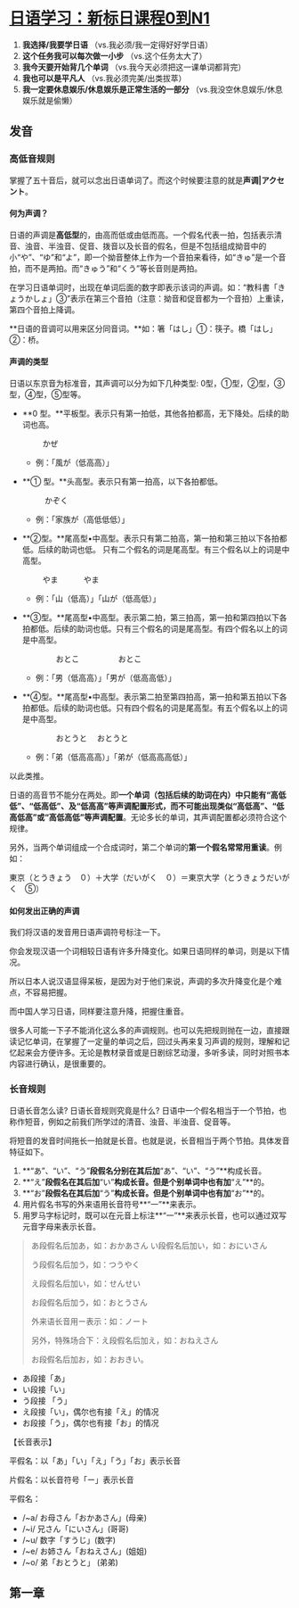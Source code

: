# [日语学习：新标日课程0到N1](https://www.bilibili.com/video/BV1Bp4y1D747)

1. **我选择/我要学日语** （vs.我必须/我一定得好好学日语）
2. **这个任务我可以每次做一小步** （vs.这个任务太大了）
3. **我今天要开始背几个单词** （vs.我今天必须把这一课单词都背完）
4. **我也可以是平凡人** （vs.我必须完美/出类拔萃）
5. **我一定要休息娱乐/休息娱乐是正常生活的一部分** （vs.我没空休息娱乐/休息娱乐就是偷懒）

## 发音

### 高低音规则

掌握了五十音后，就可以念出日语单词了。而这个时候要注意的就是**声调|アクセント**。

#### 何为声调？

日语的声调是**高低型**的，由高而低或由低而高。一个假名代表一拍，包括表示清音、浊音、半浊音、促音、拨音以及长音的假名，但是不包括组成拗音中的小“や”、“ゆ”和“よ”，即一个拗音整体上作为一个音拍来看待，如“きゅ”是一个音拍，而不是两拍。而“きゅう”和“くう”等长音则是两拍。

在学习日语单词时，出现在单词后面的数字即表示该词的声调。如：“教科書「きょうかしょ」③”表示在第三个音拍（注意：拗音和促音都为一个音拍）上重读，第四个音拍上降调。



**日语的音调可以用来区分同音词。**如：箸「はし」①：筷子。橋「はし」②：桥。

#### 声调的类型

日语以东京音为标准音，其声调可以分为如下几种类型: 0型，①型，②型，③型，④型，⑤型等。

- **0 型。**平板型。表示只有第一拍低，其他各拍都高，无下降处。后续的助词也高。

  ​		　　  かぜ

  - 例：「風が（低高高）」　　　　　　　　　　　　　　　　　　　　　　　　

- **① 型。**头高型。表示只有第一拍高，以下各拍都低。

  ​		　 　 かぞく

  - 例：「家族が（高低低低）」

- **②型。**尾高型•中高型。表示只有第二拍高，第一拍和第三拍以下各拍都低。后续的助词也低。 只有二个假名的词是尾高型。有三个假名以上的词是中高型。

  ​		　　 やま　　　  	  やま　　　　　　　　　

  - 例：「山（低高）」「山が（低高低）」

- **③型。**尾高型•中高型。表示第二拍，第三拍高，第一拍和第四拍以下各拍都低。后续的助词也低。只有三个假名的词是尾高型。有四个假名以上的词是中高型。

  　　　　 おとこ　　　　　おとこ

  - 例：「男（低高高）」「男が（低高高低）」

- **④型。**尾高型•中高型。表示第二拍至第四拍高，第一拍和第五拍以下各拍都低。后续的助词也低。只有四个假名的词是尾高型。有五个假名以上的词是中高型。

  　　　　 おとうと　         	  おとうと

  - 例：「弟（低高高高）」「弟が（低高高高低）」

以此类推。

日语的高音节不能分在两处。即**一个单词（包括后续的助词在内）中只能有“高低低”、“低高低”、及“低高高”等声调配置形式，而不可能出现类似“高低高”、“低高低高”或“高低高低”等声调配置**。无论多长的单词，其声调配置都必须符合这个规律。

另外，当两个单词组成一个合成词时，第二个单词的**第一个假名常常用重读**。例如：

東京（とうきょう　０）＋大学（だいがく　０）＝東京大学（とうきょうだいがく　⑤）

#### 如何发出正确的声调

我们将汉语的发音用日语声调符号标注一下。

你会发现汉语一个词相较日语有许多升降变化。如果日语同样的单词，则是以下情况。

所以日本人说汉语显得呆板，是因为对于他们来说，声调的多次升降变化是个难点，不容易把握。

而中国人学习日语，同样要注意升降，把握住重音。

很多人可能一下子不能消化这么多的声调规则。也可以先把规则抛在一边，直接跟读记忆单词，在掌握了一定量的单词之后，回过头再来复习声调的规则，理解和记忆起来会方便许多。无论是教材录音或是日剧综艺动漫，多听多读，同时对照书本内容进行确认，是很重要的。



### 长音规则

日语长音怎么读? 日语长音规则究竟是什么? 日语中一个假名相当于一个节拍，也称作短音，例如之前我们所学过的清音、浊音、半浊音、促音等。

将短音的发音时间拖长一拍就是长音。也就是说，长音相当于两个节拍。具体发音特征如下。 

1. **“あ”、“い”、“う”**段假名分别在其后加**“あ”、“い”、“う”**构成长音。 
2. **“え”**段假名在其后加**“い”**构成长音。但是个别单词中也有加**“え”**的。 
3. **“お”**段假名在其后加**“う”**构成长音。但是个别单词中也有加**“お”**的。
4. 用片假名书写的外来语用长音符号**“一”**来表示。 
5. 用罗马字标记时，既可以在元音上标注**“一”**来表示长音，也可以通过双写元音字母来表示长音。

> あ段假名后加あ，如：おかあさん い段假名后加い，如：おにいさん 
>
> う段假名后加う，如：つうやく 
>
> え段假名后加い，如：せんせい 
>
> お段假名后加う，如：おとうさん 
>
> 外来语长音用ー表示：如：ノート 
>
> 另外，特殊场合下：え段假名后加え，如：おねえさん
>
> お段假名后加お，如：おおきい。

- あ段接「あ」
- い段接「い」
- う段接 「う」
- え段接「い」，偶尔也有接「え」的情况
- お段接「う」，偶尔也有接「お」的情况

【长音表示】

平假名：以「あ」「い」「え」「う」「お」表示长音

片假名：以长音符号「ー」表示长音

平假名：

- /~a/ お母さん「おかあさん」(母亲)
- /~i/ 兄さん「にいさん」(哥哥)
- /~u/ 数字「すうじ」(数字)
- /~e/ お姉さん「おねえさん」(姐姐)
- /~o/ 弟「おとうと」 (弟弟)



## 第一章